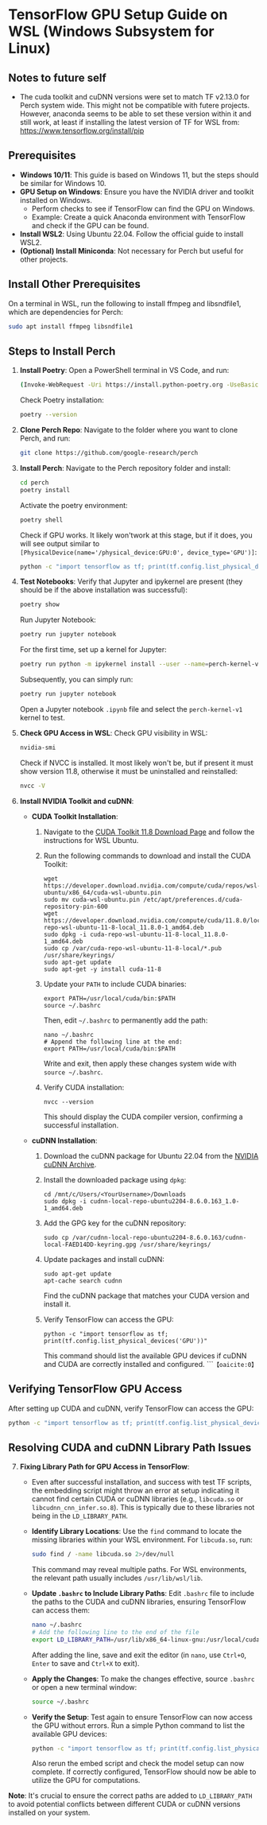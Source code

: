 
# TensorFlow GPU Setup Guide on WSL (Windows Subsystem for Linux)

## Notes to future self
- The cuda toolkit and cuDNN versions were set to match TF v2.13.0 for Perch system wide. This might not be compatible with futere projects. However, anaconda seems to be able to set these version within it and still work, at least if installing the latest version of TF for WSL from: https://www.tensorflow.org/install/pip

## Prerequisites
- **Windows 10/11**: This guide is based on Windows 11, but the steps should be similar for Windows 10.
- **GPU Setup on Windows**: Ensure you have the NVIDIA driver and toolkit installed on Windows.
    - Perform checks to see if TensorFlow can find the GPU on Windows. 
    - Example: Create a quick Anaconda environment with TensorFlow and check if the GPU can be found.
- **Install WSL2**: Using Ubuntu 22.04. Follow the official guide to install WSL2.
- **(Optional) Install Miniconda**: Not necessary for Perch but useful for other projects.

## Install Other Prerequisites
On a terminal in WSL, run the following to install ffmpeg and libsndfile1, which are dependencies for Perch:
```bash
sudo apt install ffmpeg libsndfile1
```

## Steps to Install Perch
1. **Install Poetry**:
    Open a PowerShell terminal in VS Code, and run:
    ```bash
    (Invoke-WebRequest -Uri https://install.python-poetry.org -UseBasicParsing).Content | python -
    ```
    Check Poetry installation:
    ```bash
    poetry --version
    ```

2. **Clone Perch Repo**:
    Navigate to the folder where you want to clone Perch, and run:
    ```bash
    git clone https://github.com/google-research/perch
    ```

3. **Install Perch**:
    Navigate to the Perch repository folder and install:
    ```bash
    cd perch
    poetry install
    ```
    Activate the poetry environment:
    ```bash
    poetry shell
    ```
    Check if GPU works. It likely won'twork at this stage, but if it does, you will see output similar to `[PhysicalDevice(name='/physical_device:GPU:0', device_type='GPU')]`:
    ```bash
    python -c "import tensorflow as tf; print(tf.config.list_physical_devices('GPU'))"
    ```

4. **Test Notebooks**:
    Verify that Jupyter and ipykernel are present (they should be if the above installation was successful):
    ```bash
    poetry show
    ```
    Run Jupyter Notebook:
    ```bash
    poetry run jupyter notebook
    ```
    For the first time, set up a kernel for Jupyter:
    ```bash
    poetry run python -m ipykernel install --user --name=perch-kernel-v1 --display-name="perch-kernel-v1"
    ```
    Subsequently, you can simply run:
    ```bash
    poetry run jupyter notebook
    ```
    Open a Jupyter notebook `.ipynb` file and select the `perch-kernel-v1` kernel to test.

5. **Check GPU Access in WSL**:
    Check GPU visibility in WSL:
    ```bash
    nvidia-smi
    ```
    Check if NVCC is installed. It most likely won't be, but if present it must show version 11.8, otherwise it must be uninstalled and reinstalled:
    ```bash
    nvcc -V
    ```

6. **Install NVIDIA Toolkit and cuDNN**:
    - **CUDA Toolkit Installation**:
        1. Navigate to the [CUDA Toolkit 11.8 Download Page](https://developer.nvidia.com/cuda-11-8-0-download-archive?target_os=Linux&target_arch=x86_64&Distribution=WSL-Ubuntu&target_version=2.0&target_type=deb_local) and follow the instructions for WSL Ubuntu.
        2. Run the following commands to download and install the CUDA Toolkit:
            ```
            wget https://developer.download.nvidia.com/compute/cuda/repos/wsl-ubuntu/x86_64/cuda-wsl-ubuntu.pin
            sudo mv cuda-wsl-ubuntu.pin /etc/apt/preferences.d/cuda-repository-pin-600
            wget https://developer.download.nvidia.com/compute/cuda/11.8.0/local_installers/cuda-repo-wsl-ubuntu-11-8-local_11.8.0-1_amd64.deb
            sudo dpkg -i cuda-repo-wsl-ubuntu-11-8-local_11.8.0-1_amd64.deb
            sudo cp /var/cuda-repo-wsl-ubuntu-11-8-local/*.pub /usr/share/keyrings/
            sudo apt-get update
            sudo apt-get -y install cuda-11-8
            ```
        3. Update your `PATH` to include CUDA binaries:
            ```
            export PATH=/usr/local/cuda/bin:$PATH
            source ~/.bashrc
            ```
           Then, edit `~/.bashrc` to permanently add the path:
            ```
            nano ~/.bashrc
            # Append the following line at the end:
            export PATH=/usr/local/cuda/bin:$PATH
            ```
           Write and exit, then apply these changes system wide with `source ~/.bashrc`.

        4. Verify CUDA installation:
            ```
            nvcc --version
            ```
           This should display the CUDA compiler version, confirming a successful installation.

    - **cuDNN Installation**:
        1. Download the cuDNN package for Ubuntu 22.04 from the [NVIDIA cuDNN Archive](https://developer.nvidia.com/rdp/cudnn-archive).
        2. Install the downloaded package using `dpkg`:
            ```
            cd /mnt/c/Users/<YourUsername>/Downloads
            sudo dpkg -i cudnn-local-repo-ubuntu2204-8.6.0.163_1.0-1_amd64.deb
            ```
        3. Add the GPG key for the cuDNN repository:
            ```
            sudo cp /var/cudnn-local-repo-ubuntu2204-8.6.0.163/cudnn-local-FAED14DD-keyring.gpg /usr/share/keyrings/
            ```
        4. Update packages and install cuDNN:
            ```
            sudo apt-get update
            apt-cache search cudnn
            ```
           Find the cuDNN package that matches your CUDA version and install it.

        5. Verify TensorFlow can access the GPU:
            ```
            python -c "import tensorflow as tf; print(tf.config.list_physical_devices('GPU'))"
            ```
           This command should list the available GPU devices if cuDNN and CUDA are correctly installed and configured.
``` &#8203;``【oaicite:0】``&#8203;


## Verifying TensorFlow GPU Access
After setting up CUDA and cuDNN, verify TensorFlow can access the GPU:
```bash
python -c "import tensorflow as tf; print(tf.config.list_physical_devices('GPU'))"
```

## Resolving CUDA and cuDNN Library Path Issues

7. **Fixing Library Path for GPU Access in TensorFlow**:
    - Even after successful installation, and success with test TF scripts, the embedding script might throw an error at setup indicating it cannot find certain CUDA or cuDNN libraries (e.g., `libcuda.so` or `libcudnn_cnn_infer.so.8`). This is typically due to these libraries not being in the `LD_LIBRARY_PATH`.
    
    - **Identify Library Locations**:
        Use the `find` command to locate the missing libraries within your WSL environment. For `libcuda.so`, run:
        ```bash
        sudo find / -name libcuda.so 2>/dev/null
        ```
        This command may reveal multiple paths. For WSL environments, the relevant path usually includes `/usr/lib/wsl/lib`.

    - **Update `.bashrc` to Include Library Paths**:
        Edit `.bashrc` file to include the paths to the CUDA and cuDNN libraries, ensuring TensorFlow can access them:
        ```bash
        nano ~/.bashrc
        # Add the following line to the end of the file
        export LD_LIBRARY_PATH=/usr/lib/x86_64-linux-gnu:/usr/local/cuda/lib64:/usr/local/cuda/extras/CUPTI/lib64:/usr/lib/wsl/lib:$LD_LIBRARY_PATH
        ```
        After adding the line, save and exit the editor (in `nano`, use `Ctrl+O`, `Enter` to save and `Ctrl+X` to exit).

    - **Apply the Changes**:
        To make the changes effective, source `.bashrc` or open a new terminal window:
        ```bash
        source ~/.bashrc
        ```

    - **Verify the Setup**:
        Test again to ensure TensorFlow can now access the GPU without errors. Run a simple Python command to list the available GPU devices:
        ```bash
        python -c "import tensorflow as tf; print(tf.config.list_physical_devices('GPU'))"
        ```
        Also rerun the embed script and check the model setup can now complete.
        If correctly configured, TensorFlow should now be able to utilize the GPU for computations.

**Note**: It's crucial to ensure the correct paths are added to `LD_LIBRARY_PATH` to avoid potential conflicts between different CUDA or cuDNN versions installed on your system.


